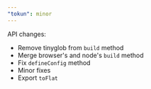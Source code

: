 ```yaml
---
"tokun": minor
---
```


API changes:
- Remove tinyglob from `build` method
- Merge browser's and node's `build` method
- Fix `defineConfig` method
- Minor fixes
- Export `toFlat`
